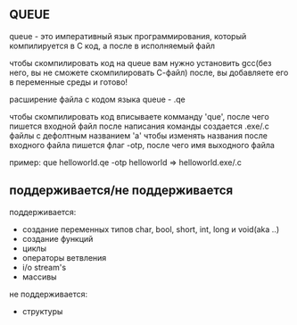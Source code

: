 ## QUEUE
queue - это императивный язык программирования, который компилируется в С код, а после в исполняемый файл

чтобы скомпилировать код на queue вам нужно установить gcc(без него, вы не сможете скомпилировать С-файл)
после, вы добавляете его в переменные среды и готово!

расширение файла с кодом языка queue - .qe

чтобы скомпилировать код вписываете комманду 'que', после чего пишется входной файл
после написания команды создается .exe/.c файлы с дефолтным названием 'a'
чтобы изменять названия после входного файла пишется флаг -otp, после чего имя выходного файла

пример:
que helloworld.qe -otp helloworld => helloworld.exe/.c


## поддерживается/не поддерживается
поддерживается:
- создание переменных типов char, bool, short, int, long и void(aka ..)
- создание функций
- циклы
- операторы ветвления
- i/o stream's
- массивы

не поддерживается:
- структуры
